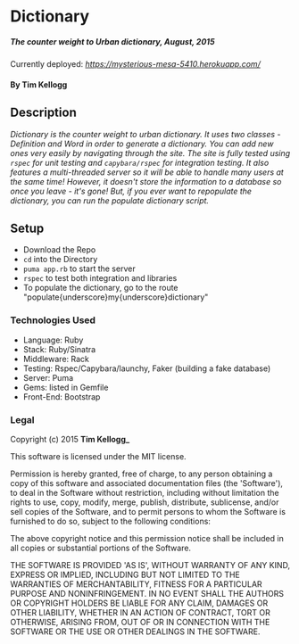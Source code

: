 #	Dictionary

##### _The counter weight to Urban dictionary_, _August, 2015_

Currently deployed: _https://mysterious-mesa-5410.herokuapp.com/_

#### By **Tim Kellogg**

## Description

_Dictionary is the counter weight to urban dictionary.  It uses two classes - Definition and Word in order to generate a dictionary.  You can add new ones very easily by navigating through the site. The site is fully tested using `rspec` for unit testing and `capybara/rspec` for integration testing. It also features a multi-threaded server so it will be able to handle many users at the same time! However, it doesn't store the information to a database so once you leave - it's gone!  But,
if you ever want to repopulate the dictionary, you can run the populate dictionary script._

##	Setup
* Download the Repo
* `cd` into the Directory
* `puma app.rb` to start the server
* `rspec` to test both integration and libraries
* To populate the dictionary, go to the route "populate{underscore}my{underscore}dictionary"

###	Technologies Used
* Language: Ruby
* Stack: Ruby/Sinatra
* Middleware: Rack
* Testing: Rspec/Capybara/launchy, Faker (building a fake database)
* Server: Puma
* Gems: listed in Gemfile
* Front-End: Bootstrap

###	Legal
Copyright (c) 2015 **Tim Kellogg_**

This software is licensed under the MIT license.

Permission is hereby granted, free of charge, to any person obtaining a copy of this software and associated documentation files (the 'Software'), to deal in the Software without restriction, including without limitation the rights to use, copy, modify, merge, publish, distribute, sublicense, and/or sell copies of the Software, and to permit persons to whom the Software is furnished to do so, subject to the following conditions:

The above copyright notice and this permission notice shall be included in all copies or substantial portions of the Software.

THE SOFTWARE IS PROVIDED 'AS IS', WITHOUT WARRANTY OF ANY KIND, EXPRESS OR IMPLIED, INCLUDING BUT NOT LIMITED TO THE WARRANTIES OF MERCHANTABILITY, FITNESS FOR A PARTICULAR PURPOSE AND NONINFRINGEMENT. IN NO EVENT SHALL THE AUTHORS OR COPYRIGHT HOLDERS BE LIABLE FOR ANY CLAIM, DAMAGES OR OTHER LIABILITY, WHETHER IN AN ACTION OF CONTRACT, TORT OR OTHERWISE, ARISING FROM, OUT OF OR IN CONNECTION WITH THE SOFTWARE OR THE USE OR OTHER DEALINGS IN THE SOFTWARE.
